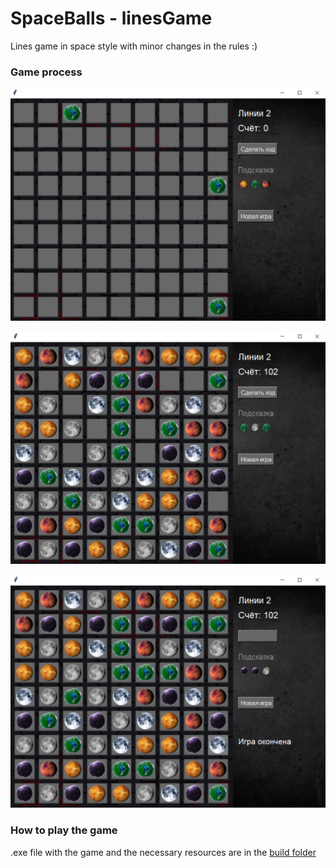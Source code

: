 # SpaceBalls - linesGame
Lines game in space style with minor changes in the rules :)

### Game process

   ![](./images/Screenshot1.png)
   
   ![](./images/Screenshot2.png)
     
   ![](./images/Screenshot3.png)

### How to play the game
.exe file with the game and the necessary resources are in the [build folder](https://github.com/VsevolodShengelai/SpaceBalls-linesGame/tree/main/images) 

